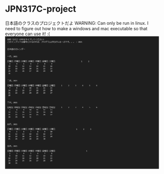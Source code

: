# JPN317C-project
日本語のクラスのプロジェクトだよ
WARNING: Can only be run in linux. I need to figure out how to make a windows and mac executable so that everyone can use it! :(
![alt text](https://github.com/Supra2RZ/JPN317C-project/blob/main/CalendarCodeOutputPart1.PNG)

